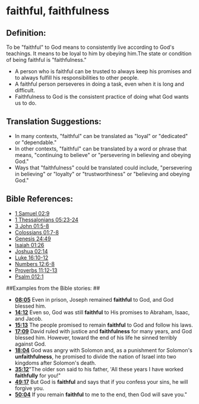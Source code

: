 # faithful, faithfulness #

## Definition: ##

To be "faithful" to God means to consistently live according to God's teachings. It means to be loyal to him by obeying him.The state or condition of being faithful is "faithfulness."

* A person who is faithful can be trusted to always keep his promises and to always fulfill his responsibilities to other people.
* A faithful person perseveres in doing a task, even when it is long and difficult.
* Faithfulness to God is the consistent practice of doing what God wants us to do.

## Translation Suggestions: ##

* In many contexts, "faithful" can be translated as "loyal" or "dedicated" or "dependable."
* In other contexts, "faithful" can be translated by a word or phrase that means, "continuing to believe" or "persevering in believing and obeying God."
* Ways that "faithfulness" could be translated could include, "persevering in believing" or "loyalty" or "trustworthiness" or "believing and obeying God."



## Bible References: ##

* [1 Samuel 02:9](en/tn/1sa/help/02/09)
* [1 Thessalonians 05:23-24](en/tn/1th/help/05/23)
* [3 John 01:5-8](en/tn/3jn/help/01/05)
* [Colossians 01:7-8](en/tn/col/help/01/07)
* [Genesis 24:49](en/tn/gen/help/24/49)
* [Isaiah 01:26](en/tn/isa/help/01/26)
* [Joshua 02:14](en/tn/jos/help/02/14)
* [Luke 16:10-12](en/tn/luk/help/16/10)
* [Numbers 12:6-8](en/tn/num/help/12/06)
* [Proverbs 11:12-13](en/tn/pro/help/11/12)
* [Psalm 012:1](en/tn/psa/help/12/01)

##Examples from the Bible stories: ##

* __[08:05](en/tn/obs/help/08/05)__ Even in prison, Joseph remained __faithful__  to God, and God blessed him.
* __[14:12](en/tn/obs/help/14/12)__ Even so, God was still __faithful__  to His promises to Abraham, Isaac, and Jacob.
* __[15:13](en/tn/obs/help/15/13)__ The people promised to remain __faithful__  to God and follow his laws.
* __[17:09](en/tn/obs/help/17/09)__ David ruled with justice and __faithfulness__  for many years, and God blessed him. However, toward the end of his life he sinned terribly against God.
* __[18:04](en/tn/obs/help/18/04)__ God was angry with Solomon and, as a punishment for Solomon's __unfaithfulness__, he promised to divide the nation of Israel into two kingdoms after Solomon's death.
* __[35:12](en/tn/obs/help/35/12)__"The older son said to his father, 'All these years I have worked __faithfully__  for you!"
* __[49:17](en/tn/obs/help/49/17)__ But God is __faithful__  and says that if you confess your sins, he will forgive you.
* __[50:04](en/tn/obs/help/50/04)__ If you remain __faithful__  to me to the end, then God will save you."